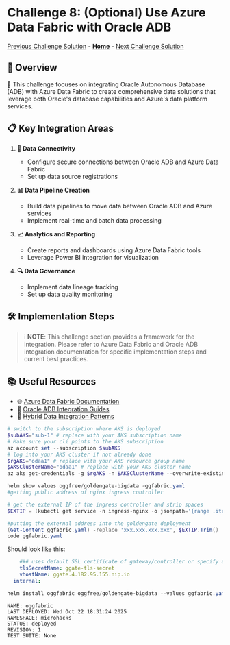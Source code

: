 # Challenge 8: (Optional) Use Azure Data Fabric with Oracle ADB

[Previous Challenge Solution](solution-07.md) - **[Home](../Readme.md)** - [Next Challenge Solution](solution-09.md)

## 🎯 Overview

🚀 This challenge focuses on integrating Oracle Autonomous Database (ADB) with Azure Data Fabric to create comprehensive data solutions that leverage both Oracle's database capabilities and Azure's data platform services.

## 📋 Key Integration Areas

1. **🔗 Data Connectivity**
   - Configure secure connections between Oracle ADB and Azure Data Fabric
   - Set up data source registrations

2. **📊 Data Pipeline Creation**
   - Build data pipelines to move data between Oracle ADB and Azure services
   - Implement real-time and batch data processing

3. **📈 Analytics and Reporting**
   - Create reports and dashboards using Azure Data Fabric tools
   - Leverage Power BI integration for visualization

4. **🔍 Data Governance**
   - Implement data lineage tracking
   - Set up data quality monitoring

## 🛠️ Implementation Steps

> ℹ️ **NOTE**: This challenge section provides a framework for the integration. Please refer to Azure Data Fabric and Oracle ADB integration documentation for specific implementation steps and current best practices.

## 📚 Useful Resources

- 🌐 [Azure Data Fabric Documentation](https://docs.microsoft.com/en-us/azure/data-factory/)
- 🔶 [Oracle ADB Integration Guides](https://docs.oracle.com/en/cloud/paas/autonomous-database/)
- 🔗 [Hybrid Data Integration Patterns](https://docs.microsoft.com/en-us/azure/architecture/)

~~~powershell
# switch to the subscription where AKS is deployed
$subAKS="sub-1" # replace with your AKS subscription name
# Make sure your cli points to the AKS subscription
az account set --subscription $subAKS
# log into your AKS cluster if not already done
$rgAKS="odaa1" # replace with your AKS resource group name
$AKSClusterName="odaa1" # replace with your AKS cluster name
az aks get-credentials -g $rgAKS -n $AKSClusterName --overwrite-existing

helm show values oggfree/goldengate-bigdata >ggfabric.yaml
#getting public address of nginx ingress controller

# get the external IP of the ingress controller and strip spaces
$EXTIP = (kubectl get service -n ingress-nginx -o jsonpath='{range .items[*]}{.status.loadBalancer.ingress[*].ip} {end}') -replace '\s', ''

#putting the external address into the goldengate deployment
(Get-Content ggfabric.yaml) -replace 'xxx.xxx.xxx.xxx', $EXTIP.Trim() | Set-Content ggfabric.yaml
code ggfabric.yaml
~~~

Should look like this:

~~~yaml
    ### uses default SSL certificate of gateway/controller or specify a custom tls-secret here
    tlsSecretName: ggate-tls-secret
    vhostName: ggate.4.182.95.155.nip.io
  internal:
~~~

~~~powershell
helm install oggfabric oggfree/goldengate-bigdata --values ggfabric.yaml -n microhacks
~~~

~~~text
NAME: oggfabric
LAST DEPLOYED: Wed Oct 22 18:31:24 2025
NAMESPACE: microhacks
STATUS: deployed
REVISION: 1
TEST SUITE: None
~~~
